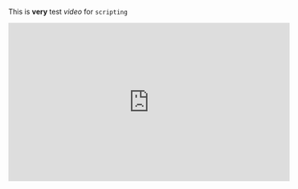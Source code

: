 This is **very** test *video* for `scripting`
<iframe width="560" height="315" src="https://www.youtube.com/embed/dSN0HeI3Tto" frameborder="0" allowfullscreen></iframe>
